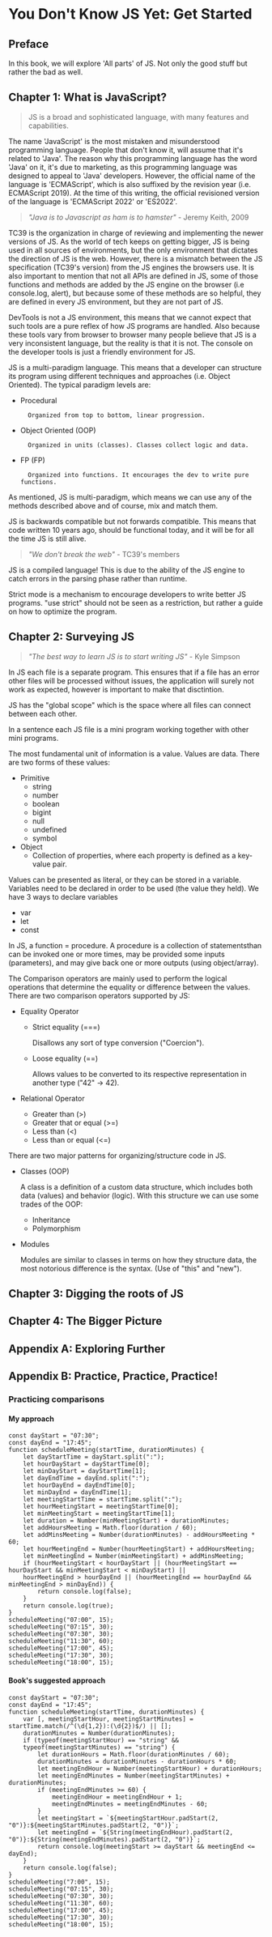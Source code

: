 # You Don't Know JS Yet: Get Started

## Preface

In this book, we will explore 'All parts' of JS. Not only the good stuff but rather the bad as well.

## Chapter 1: What is JavaScript?

> JS is a broad and sophisticated language, with many features and capabilities.

The name 'JavaScript' is the most mistaken and misunderstood programming language. People that don't know it, will assume that it's related to 'Java'. The reason why this programming language has the word 'Java' on it, it's due to marketing, as this programming language was designed to appeal to 'Java' developers. However, the official name of the language is 'ECMAScript', which is also suffixed by the revision year (i.e. ECMAScript 2019). At the time of this writing, the official revisioned version of the language is 'ECMAScript 2022' or 'ES2022'.

> _"Java is to Javascript as ham is to hamster"_ - Jeremy Keith, 2009

TC39 is the organization in charge of reviewing and implementing the newer versions of JS. As the world of tech keeps on getting bigger, JS is being used in all sources of environments, but the only environment that dictates the direction of JS is the web. However, there is a mismatch between the JS specification (TC39's version) from the JS engines the browsers use. It is also important to mention that not all APIs are defined in JS, some of those functions and methods are added by the JS engine on the browser (i.e console.log, alert), but because some of these methods are so helpful, they are defined in every JS environment, but they are not part of JS.

DevTools is not a JS environment, this means that we cannot expect that such tools are a pure reflex of how JS programs are handled. Also because these tools vary from browser to browser many people believe that JS is a very inconsistent language, but the reality is that it is not. The console on the developer tools is just a friendly environment for JS.

JS is a multi-paradigm language. This means that a developer can structure its program using different techniques and approaches (i.e. Object Oriented). The typical paradigm levels are:

- Procedural

        Organized from top to bottom, linear progression.

- Object Oriented (OOP)

        Organized in units (classes). Classes collect logic and data.

- FP (FP)

        Organized into functions. It encourages the dev to write pure functions.

As mentioned, JS is multi-paradigm, which means we can use any of the methods described above and of course, mix and match them.

JS is backwards compatible but not forwards compatible. This means that code written 10 years ago, should be functional today, and it will be for all the time JS is still alive.

> _"We don't break the web"_ - TC39's members

JS is a compiled language! This is due to the ability of the JS engine to catch errors in the parsing phase rather than runtime.

Strict mode is a mechanism to encourage developers to write better JS programs. "use strict" should not be seen as a restriction, but rather a guide on how to optimize the program.

## Chapter 2: Surveying JS

> _"The best way to learn JS is to start writing JS"_ - Kyle Simpson

In JS each file is a separate program. This ensures that if a file has an error other files will be processed without issues, the application will surely not work as expected, however is important to make that disctintion.

JS has the "global scope" which is the space where all files can connect between each other.

In a sentence each JS file is a mini program working together with other mini programs.

The most fundamental unit of information is a value. Values are data. There are two forms of these values:

- Primitive
  - string
  - number
  - boolean
  - bigint
  - null
  - undefined
  - symbol
- Object
  - Collection of properties, where each property is defined as a key-value pair.

Values can be presented as literal, or they can be stored in a variable. Variables need to be declared in order to be used (the value they held). We have 3 ways to declare variables

- var
- let
- const

In JS, a function = procedure. A procedure is a collection of statementsthan can be invoked one or more times, may be provided some inputs (parameters), and may give back one or more outputs (using object/array).

The Comparison operators are mainly used to perform the logical operations that determine the equality or difference between the values. There are two comparison operators supported by JS:

- Equality Operator

  - Strict equality (===)

    Disallows any sort of type conversion ("Coercion").

  - Loose equality (==)

    Allows values to be converted to its respective representation in another type ("42" &rarr; 42).

- Relational Operator
  - Greater than (>)
  - Greater that or equal (>=)
  - Less than (<)
  - Less than or equal (<=)

There are two major patterns for organizing/structure code in JS.

- Classes (OOP)

  A class is a definition of a custom data structure, which includes both data (values) and behavior (logic). With this structure we can use some trades of the OOP:

  - Inheritance
  - Polymorphism

- Modules

  Modules are similar to classes in terms on how they structure data, the most notorious difference is the syntax. (Use of "this" and "new").

## Chapter 3: Digging the roots of JS

## Chapter 4: The Bigger Picture

## Appendix A: Exploring Further

## Appendix B: Practice, Practice, Practice!

### Practicing comparisons

#### My approach

```
const dayStart = "07:30";
const dayEnd = "17:45";
function scheduleMeeting(startTime, durationMinutes) {
    let dayStartTime = dayStart.split(":");
    let hourDayStart = dayStartTime[0];
    let minDayStart = dayStartTime[1];
    let dayEndTime = dayEnd.split(":");
    let hourDayEnd = dayEndTime[0];
    let minDayEnd = dayEndTime[1];
    let meetingStartTime = startTime.split(":");
    let hourMeetingStart = meetingStartTime[0];
    let minMeetingStart = meetingStartTime[1];
    let duration = Number(minMeetingStart) + durationMinutes;
    let addHoursMeeting = Math.floor(duration / 60);
    let addMinsMeeting = Number(durationMinutes) - addHoursMeeting * 60;
    let hourMeetingEnd = Number(hourMeetingStart) + addHoursMeeting;
    let minMeetingEnd = Number(minMeetingStart) + addMinsMeeting;
    if (hourMeetingStart < hourDayStart || (hourMeetingStart == hourDayStart && minMeetingStart < minDayStart) ||
    hourMeetingEnd > hourDayEnd || (hourMeetingEnd == hourDayEnd && minMeetingEnd > minDayEnd)) {
        return console.log(false);
    }
    return console.log(true);
}
scheduleMeeting("07:00", 15);
scheduleMeeting("07:15", 30);
scheduleMeeting("07:30", 30);
scheduleMeeting("11:30", 60);
scheduleMeeting("17:00", 45);
scheduleMeeting("17:30", 30);
scheduleMeeting("18:00", 15);
```

#### Book's suggested approach

```
const dayStart = "07:30";
const dayEnd = "17:45";
function scheduleMeeting(startTime, durationMinutes) {
    var [, meetingStartHour, meetingStartMinutes] = startTime.match(/^(\d{1,2}):(\d{2})$/) || [];
    durationMinutes = Number(durationMinutes);
    if (typeof(meetingStartHour) == "string" &&
    typeof(meetingStartMinutes) == "string") {
        let durationHours = Math.floor(durationMinutes / 60);
        durationMinutes = durationMinutes - durationHours * 60;
        let meetingEndHour = Number(meetingStartHour) + durationHours;
        let meetingEndMinutes = Number(meetingStartMinutes) + durationMinutes;
        if (meetingEndMinutes >= 60) {
            meetingEndHour = meetingEndHour + 1;
            meetingEndMinutes = meetingEndMinutes - 60;
        }
        let meetingStart = `${meetingStartHour.padStart(2, "0")}:${meetingStartMinutes.padStart(2, "0")}`;
        let meetingEnd = `${String(meetingEndHour).padStart(2, "0")}:${String(meetingEndMinutes).padStart(2, "0")}`;
        return console.log(meetingStart >= dayStart && meetingEnd <= dayEnd);
    }
    return console.log(false);
}
scheduleMeeting("7:00", 15);
scheduleMeeting("07:15", 30);
scheduleMeeting("07:30", 30);
scheduleMeeting("11:30", 60);
scheduleMeeting("17:00", 45);
scheduleMeeting("17:30", 30);
scheduleMeeting("18:00", 15);
```
